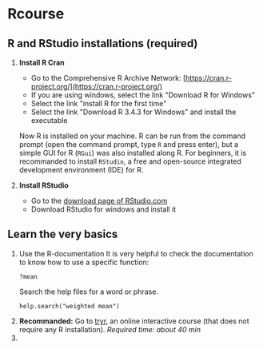 # Rcourse

## R and RStudio installations (required)

1. **Install R Cran**
   - Go to the Comprehensive R Archive Network: [https://cran.r-project.org/](https://cran.r-project.org/)
   - If you are using windows, select the link "Download R for Windows"
   - Select the link "install R for the first time"
   - Select the link "Download R 3.4.3 for Windows" and install the executable
   
   Now R is installed on your machine. R can be run from the command prompt (open the command prompt, type `R` and press enter), but a simple GUI for R (`RGui`) was also installed along R. For beginners, it is recommanded to install `RStudio`, a free and open-source integrated development environment (IDE) for R.
   

2. **Install RStudio**
    - Go to the [download page of RStudio.com](https://www.rstudio.com/products/rstudio/download/#download)
    - Download RStudio for windows and install it

## Learn the very basics

1. Use the R-documentation
    It is very helpful to check the documentation to know how to use a specific function:
    ```
    ?mean
    ```
    Search the help files for a word or phrase. 
    ```
    help.search("weighted mean")
    ```
2. **Recommanded:** Go to [tryr](http://tryr.codeschool.com), an online interactive course (that does not require any R installation). *Required time: about 40 min*
3. 
    
